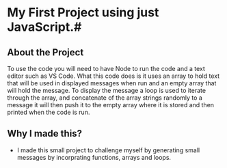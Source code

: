 # My First Project using just JavaScript.#

## About the Project ##
To use the code you will need to have Node to run the code and a text editor such as VS Code.
What this code does is it uses an array to hold text that will be used in displayed messages when run and an empty array that will hold the message. To display the message a loop
is used to iterate through the array, and concatenate of the array strings randomly to a message it will then push it to the empty array where it is stored and then printed when the code is run.

## Why I made this? ##
* I made this small project to challenge myself by generating small messages by incorprating functions, arrays and loops.
